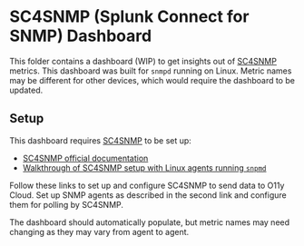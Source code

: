 # SC4SNMP (Splunk Connect for SNMP) Dashboard

This folder contains a dashboard (WIP) to get insights out of [SC4SNMP](https://splunk.github.io/splunk-connect-for-snmp/main) metrics. This dashboard was built for `snmpd` running on Linux. Metric names may be different for other devices, which would require the dashboard to be updated.

## Setup

This dashboard requires [SC4SNMP](https://splunk.github.io/splunk-connect-for-snmp/main) to be set up:

- [SC4SNMP official documentation](https://splunk.github.io/splunk-connect-for-snmp/main)
- [Walkthrough of SC4SNMP setup with Linux agents running `snpmd`](https://smathur-splunk.github.io/workshops/snmp_intro)

Follow these links to set up and configure SC4SNMP to send data to O11y Cloud. Set up SNMP agents as described in the second link and configure them for polling by SC4SNMP.

The dashboard should automatically populate, but metric names may need changing as they may vary from agent to agent.
